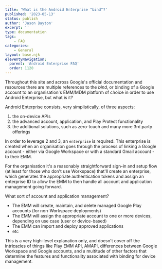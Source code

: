 ```yaml
---
title: 'What is the Android Enterprise "bind"?'
published: '2023-05-13'
status: publish
author: 'Jason Bayton'
excerpt: ''
type: documentation
tags: 
    - FAQ
categories:
    - General
layout: base.njk
eleventyNavigation:
  parent: 'Android Enterprise FAQ'
  order: 1120
--- 
```

Throughout this site and across Google's official documentation and resources there are multiple references to the _bind_, or binding of a Google account to an organisation's EMM/MDM platform of choice in order to use Android Enterprise, but what is it?

Android Enterprise consists, very simplistically, of three aspects:
1. the on-device APIs
2. the advanced account, application, and Play Protect functionality 
3. the additional solutions, such as zero-touch and many more 3rd party offerings

In order to leverage 2 and 3, an `enterprise` is required. This enterprise is created when an organisation goes through the process of linking a Google account - either via Google Workspace or with a standard Gmail account - to their EMM. 

For the organisation it's a reasonably straightforward sign-in and setup flow (at least for those who don't use Workspace) that'll create an enterprise, which generates the appropriate authentication tokens and assign an enterprise ID to allow the EMM to then handle all account and application management going forward.

What sort of account and application management?
- The EMM will create, maintain, and delete managed Google Play accounts (for non-Workspace deployments)
- The EMM will assign the appropriate account to one or more devices, depending on use case (user or device-based)
- The EMM can import and deploy approved applications
- etc

This is a very high-level explanation only, and doesn't cover off the intricacies of things like Play EMM API, AMAPI, differences between Google Workspace and Google accounts, and a multitude of other factors that determine the features and functionality associated with binding for device management.